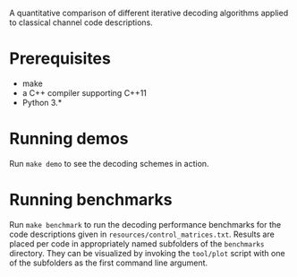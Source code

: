 A quantitative comparison of different iterative decoding algorithms applied to
classical channel code descriptions.

# Prerequisites
* make
* a C++ compiler supporting C++11
* Python 3.*

# Running demos
Run `make demo` to see the decoding schemes in action.

# Running benchmarks
Run `make benchmark` to run the decoding performance benchmarks for the code
descriptions given in `resources/control_matrices.txt`. Results are placed
per code in appropriately named subfolders of the `benchmarks` directory. They
can be visualized by invoking the `tool/plot` script with one of the subfolders
as the first command line argument.
